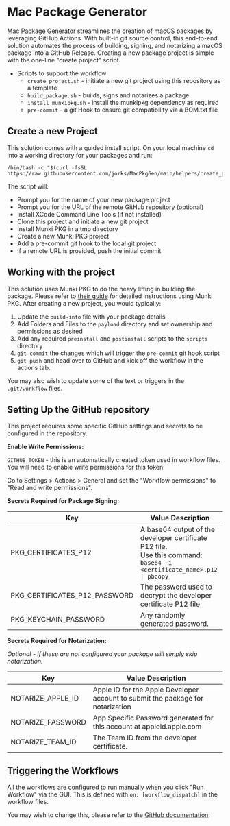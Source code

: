 # Mac Package Generator

[Mac Package Generator](https://github.com/jorks/MacPkgGen) streamlines the creation of macOS packages by leveraging GitHub Actions. With built-in git source control, this end-to-end solution automates the process of building, signing, and notarizing a macOS package into a GitHub Release. Creating a new package project is simple with the one-line "create project" script.

- Scripts to support the workflow
	- `create_project.sh` - initiate a new git project using this repository as a template
	- `build_package.sh` - builds, signs and notarizes a package 
	- `install_munkipkg.sh` - install the munkipkg dependency as required
	- `pre-commit` - a git Hook to ensure git compatibility via a BOM.txt file

## Create a new Project

This solution comes with a guided install script. On your local machine `cd` into a working directory for your packages and run:

```
/bin/bash -c "$(curl -fsSL https://raw.githubusercontent.com/jorks/MacPkgGen/main/helpers/create_project.sh)"
```

The script will:

- Prompt you for the name of your new package project
- Prompt you for the URL of the remote GitHub repository (optional)
- Install XCode Command Line Tools (if not installed)
- Clone this project and initiate a new git project
- Install Munki PKG in a tmp directory
- Create a new Munki PKG project
- Add a pre-commit git hook to the local git project
- If a remote URL is provided, push the initial commit

## Working with the project

This solution uses Munki PKG to do the heavy lifting in building the package. Please refer to [their guide](https://www.munki.org/munki-pkg/) for detailed instructions using Munki PKG. After creating a new project, you would typically:

1. Update the `build-info` file with your package details
2. Add Folders and Files to the `payload` directory and set ownership and permissions as desired
3. Add any required `preinstall` and `postinstall` scripts to the `scripts` directory
4. `git commit` the changes which will trigger the `pre-commit` git hook script
5. `git push` and head over to GitHub and kick off the workflow in the actions tab.

You may also wish to update some of the text or triggers in the `.git/workflow` files.

## Setting Up the GitHub repository

This project requires some specific GitHub settings and secrets to be configured in the repository.

**Enable Write Permissions:**

`GITHUB_TOKEN` - this is an automatically created token used in workflow files. You will need to enable write permissions for this token:

Go to Settings > Actions > General and set the "Workflow permissions" to "Read and write permissions".

**Secrets Required for Package Signing:**

| Key                           | Value Description                                                                                                        |
|-------------------------------|--------------------------------------------------------------------------------------------------------------------------|
| PKG_CERTIFICATES_P12          | A base64 output of the developer certificate P12 file.<br>Use this command: `base64 -i <certificate_name>.p12 \| pbcopy` |
| PKG_CERTIFICATES_P12_PASSWORD | The password used to decrypt the developer certificate P12 file                                                          |
| PKG_KEYCHAIN_PASSWORD         | Any randomly generated password.                                                                                         |

**Secrets Required for Notarization:**

_Optional - if these are not configured your package will simply skip notarization._

| Key               | Value Description                                                               |
|-------------------|---------------------------------------------------------------------------------|
| NOTARIZE_APPLE_ID | Apple ID for the Apple Developer account to submit the package for notarization |
| NOTARIZE_PASSWORD | App Specific Password generated for this account at appleid.apple.com           |
| NOTARIZE_TEAM_ID  | The Team ID from the developer certificate.                                     |

## Triggering the Workflows

All the workflows are configured to run manually when you click "Run Workflow" via the GUI.
This is defined with `on: [workflow_dispatch]` in the workflow files.

You may wish to change this, please refer to the [GitHub documentation](https://docs.github.com/en/actions/using-workflows/triggering-a-workflow).
